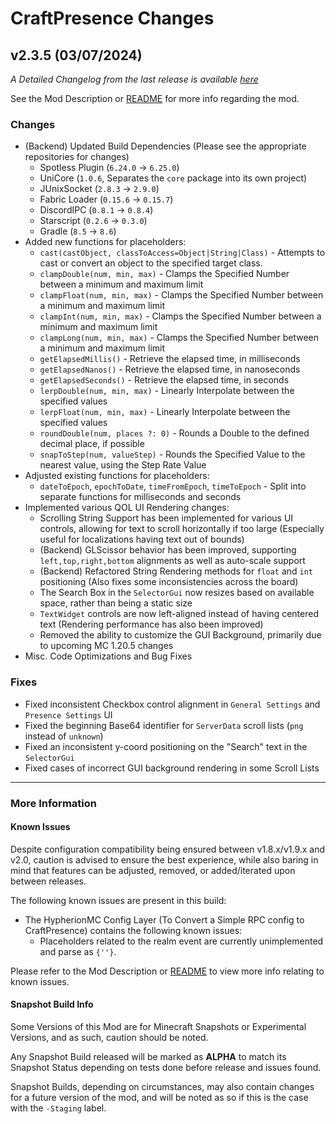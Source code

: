 # CraftPresence Changes

## v2.3.5 (03/07/2024)

_A Detailed Changelog from the last release is
available [here](https://gitlab.com/CDAGaming/CraftPresence/-/compare/release%2Fv2.3.0...release%2Fv2.3.5)_

See the Mod Description or [README](https://gitlab.com/CDAGaming/CraftPresence) for more info regarding the mod.

### Changes

* (Backend) Updated Build Dependencies (Please see the appropriate repositories for changes)
    * Spotless Plugin (`6.24.0` -> `6.25.0`)
    * UniCore (`1.0.6`, Separates the `core` package into its own project)
    * JUnixSocket (`2.8.3` -> `2.9.0`)
    * Fabric Loader (`0.15.6` -> `0.15.7`)
    * DiscordIPC (`0.8.1` -> `0.8.4`)
    * Starscript (`0.2.6` -> `0.3.0`)
    * Gradle (`8.5` -> `8.6`)
* Added new functions for placeholders:
    * `cast(castObject, classToAccess=Object|String|Class)` - Attempts to cast or convert an object to the specified
      target
      class.
    * `clampDouble(num, min, max)` - Clamps the Specified Number between a minimum and maximum limit
    * `clampFloat(num, min, max)` - Clamps the Specified Number between a minimum and maximum limit
    * `clampInt(num, min, max)` - Clamps the Specified Number between a minimum and maximum limit
    * `clampLong(num, min, max)` - Clamps the Specified Number between a minimum and maximum limit
    * `getElapsedMillis()` - Retrieve the elapsed time, in milliseconds
    * `getElapsedNanos()` - Retrieve the elapsed time, in nanoseconds
    * `getElapsedSeconds()` - Retrieve the elapsed time, in seconds
    * `lerpDouble(num, min, max)` - Linearly Interpolate between the specified values
    * `lerpFloat(num, min, max)` - Linearly Interpolate between the specified values
    * `roundDouble(num, places ?: 0)` - Rounds a Double to the defined decimal place, if possible
    * `snapToStep(num, valueStep)` - Rounds the Specified Value to the nearest value, using the Step Rate Value
* Adjusted existing functions for placeholders:
    * `dateToEpoch`, `epochToDate`, `timeFromEpoch`, `timeToEpoch` - Split into separate functions for milliseconds and
      seconds
* Implemented various QOL UI Rendering changes:
    * Scrolling String Support has been implemented for various UI controls, allowing for text to scroll horizontally if
      too large (Especially useful for localizations having text out of bounds)
    * (Backend) GLScissor behavior has been improved, supporting `left,top,right,bottom` alignments as well as
      auto-scale support
    * (Backend) Refactored String Rendering methods for `float` and `int` positioning (Also fixes some inconsistencies
      across the board)
    * The Search Box in the `SelectorGui` now resizes based on available space, rather than being a static size
    * `TextWidget` controls are now left-aligned instead of having centered text (Rendering performance has also been
      improved)
    * Removed the ability to customize the GUI Background, primarily due to upcoming MC 1.20.5 changes
* Misc. Code Optimizations and Bug Fixes

### Fixes

* Fixed inconsistent Checkbox control alignment in `General Settings` and `Presence Settings` UI
* Fixed the beginning Base64 identifier for `ServerData` scroll lists (`png` instead of `unknown`)
* Fixed an inconsistent y-coord positioning on the "Search" text in the `SelectorGui`
* Fixed cases of incorrect GUI background rendering in some Scroll Lists

___

### More Information

#### Known Issues

Despite configuration compatibility being ensured between v1.8.x/v1.9.x and v2.0,
caution is advised to ensure the best experience, while also baring in mind that features can be adjusted, removed, or
added/iterated upon between releases.

The following known issues are present in this build:

* The HypherionMC Config Layer (To Convert a Simple RPC config to CraftPresence) contains the following known issues:
    * Placeholders related to the realm event are currently unimplemented and parse as `{''}`.

Please refer to the Mod Description or [README](https://gitlab.com/CDAGaming/CraftPresence) to view more info relating
to known issues.

#### Snapshot Build Info

Some Versions of this Mod are for Minecraft Snapshots or Experimental Versions, and as such, caution should be noted.

Any Snapshot Build released will be marked as **ALPHA** to match its Snapshot Status depending on tests done before
release
and issues found.

Snapshot Builds, depending on circumstances, may also contain changes for a future version of the mod, and will be noted
as so if this is the case with the `-Staging` label.
